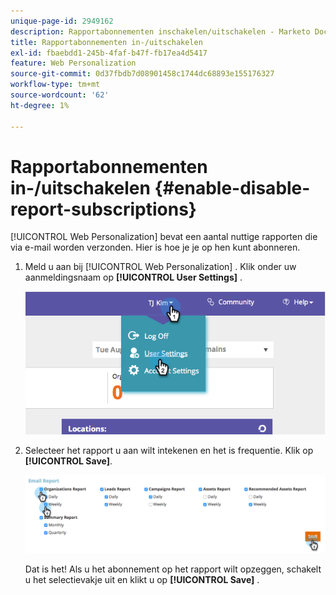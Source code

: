 ```yaml
---
unique-page-id: 2949162
description: Rapportabonnementen inschakelen/uitschakelen - Marketo Docs - Productdocumentatie
title: Rapportabonnementen in-/uitschakelen
exl-id: fbaebdd1-245b-4faf-b47f-fb17ea4d5417
feature: Web Personalization
source-git-commit: 0d37fbdb7d08901458c1744dc68893e155176327
workflow-type: tm+mt
source-wordcount: '62'
ht-degree: 1%

---
```


# Rapportabonnementen in-/uitschakelen {#enable-disable-report-subscriptions}

[!UICONTROL Web Personalization] bevat een aantal nuttige rapporten die via e-mail worden verzonden. Hier is hoe je je op hen kunt abonneren.

1. Meld u aan bij [!UICONTROL Web Personalization] . Klik onder uw aanmeldingsnaam op **[!UICONTROL User Settings]** .

   ![](assets/image2014-9-17-20-3a48-3a28.png)

1. Selecteer het rapport u aan wilt intekenen en het is frequentie. Klik op **[!UICONTROL Save]**.

   ![](assets/email-settings.png)

   Dat is het! Als u het abonnement op het rapport wilt opzeggen, schakelt u het selectievakje uit en klikt u op **[!UICONTROL Save]** .
